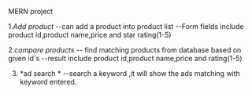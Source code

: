 MERN project


1.*Add product*
 --can add a product into product list
 --Form fields include product id,product name,price and star rating(1-5)

2.*compare products*
 -- find matching products from database based on given id's
 --result include product id,product name,price and rating(1-5)
 
 3. *ad search *
   --search a keyword ,it will show the ads matching with keyword entered.

